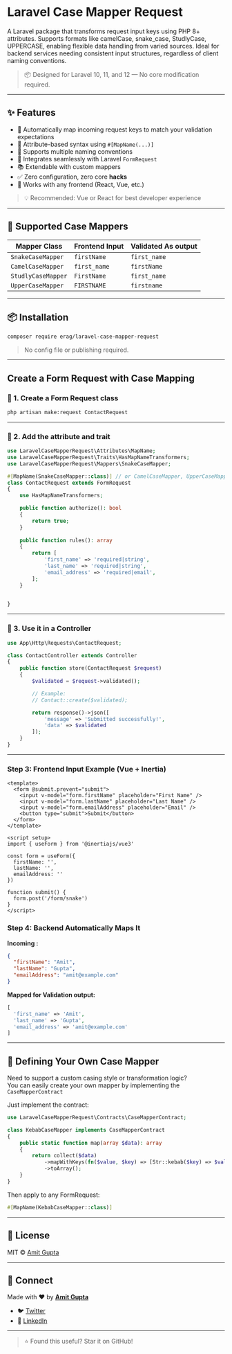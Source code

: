 # Laravel Case Mapper Request

A Laravel package that transforms request input keys using PHP 8+ attributes. Supports formats like camelCase, snake_case, StudlyCase, UPPERCASE, enabling flexible data handling from varied sources. Ideal for backend services needing consistent input structures, regardless of client naming conventions.
> 📦 Designed for Laravel 10, 11, and 12 — No core modification required.

---

## ✨ Features

* 🧠 Automatically map incoming request keys to match your validation expectations
* 🧩 Attribute-based syntax using `#[MapName(...)]`
* 🔄 Supports multiple naming conventions
* 🧩 Integrates seamlessly with Laravel `FormRequest`
* 📚 Extendable with custom mappers
* ✅ Zero configuration, zero core **hacks**
* 🎨 Works with any frontend (React, Vue, etc.)

> 💡 Recommended: Vue or React for best developer experience

---

## 🔧 Supported Case Mappers

| Mapper Class       | Frontend Input | Validated As output |
|--------------------|----------------|---------------------|
| `SnakeCaseMapper`  | `firstName`    | `first_name`        |
| `CamelCaseMapper`  | `first_name`   | `firstName`         |
| `StudlyCaseMapper` | `FirstName`    | `first_name`        |
| `UpperCaseMapper`  | `FIRSTNAME`    | `firstname`         |

---

## 📦 Installation

```bash
composer require erag/laravel-case-mapper-request
```

> No config file or publishing required.

---
##  Create a Form Request with Case Mapping

### 🧩 1. Create a Form Request class

```bash
php artisan make:request ContactRequest
```

---

### 🧩 2. Add the attribute and trait

```php
use LaravelCaseMapperRequest\Attributes\MapName;
use LaravelCaseMapperRequest\Traits\HasMapNameTransformers;
use LaravelCaseMapperRequest\Mappers\SnakeCaseMapper;

#[MapName(SnakeCaseMapper::class)] // or CamelCaseMapper, UpperCaseMapper, StudlyCaseMapper etc.
class ContactRequest extends FormRequest
{
    use HasMapNameTransformers;

    public function authorize(): bool
    {
        return true;
    }
    
    public function rules(): array
    {
        return [
            'first_name' => 'required|string',
            'last_name' => 'required|string',
            'email_address' => 'required|email',
        ];
    }

   
}
```

---

### 🧩 3. Use it in a Controller

```php
use App\Http\Requests\ContactRequest;

class ContactController extends Controller
{
    public function store(ContactRequest $request)
    {
        $validated = $request->validated();

        // Example:
        // Contact::create($validated);

        return response()->json([
            'message' => 'Submitted successfully!',
            'data' => $validated
        ]);
    }
}
```

---

### Step 3: Frontend Input Example (Vue + Inertia)

```vue
<template>
  <form @submit.prevent="submit">
    <input v-model="form.firstName" placeholder="First Name" />
    <input v-model="form.lastName" placeholder="Last Name" />
    <input v-model="form.emailAddress" placeholder="Email" />
    <button type="submit">Submit</button>
  </form>
</template>

<script setup>
import { useForm } from '@inertiajs/vue3'

const form = useForm({
  firstName: '',
  lastName: '',
  emailAddress: ''
})

function submit() {
  form.post('/form/snake')
}
</script>
```

### Step 4: Backend Automatically Maps It

**Incoming :**

```json
{
  "firstName": "Amit",
  "lastName": "Gupta",
  "emailAddress": "amit@example.com"
}
```

**Mapped for Validation output:**

```php
[
  'first_name' => 'Amit',
  'last_name' => 'Gupta',
  'email_address' => 'amit@example.com'
]
```

---

## 🧠 Defining Your Own Case Mapper

Need to support a custom casing style or transformation logic?  
You can easily create your own mapper by implementing the `CaseMapperContract`

Just implement the contract:

```php
use LaravelCaseMapperRequest\Contracts\CaseMapperContract;

class KebabCaseMapper implements CaseMapperContract
{
    public static function map(array $data): array
    {
        return collect($data)
            ->mapWithKeys(fn($value, $key) => [Str::kebab($key) => $value])
            ->toArray();
    }
}
```

Then apply to any FormRequest:

```php
#[MapName(KebabCaseMapper::class)]
```

---

## 📄 License

MIT © [Amit Gupta](https://github.com/eramitgupta)

---

## 🔗 Connect

Made with ❤️ by **[Amit Gupta](https://github.com/eramitgupta)**

* 🐦 [Twitter](https://twitter.com/_eramitgupta)
* 💼 [LinkedIn](https://linkedin.com/in/eramitgupta)

---

> ⭐ Found this useful? Star it on GitHub!
